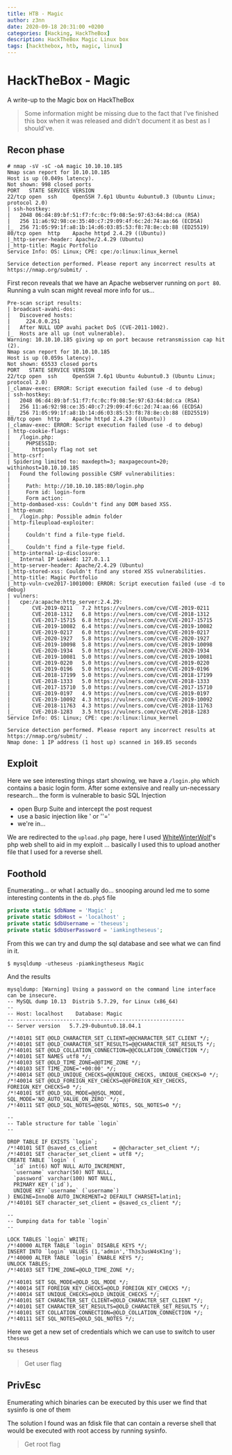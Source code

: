 ```yaml
---
title: HTB - Magic
author: z3nn
date: 2020-09-18 20:31:00 +0200
categories: [Hacking, HackTheBox]
description: HackTheBox Magic Linux box
tags: [hackthebox, htb, magic, linux]
---
```


# HackTheBox - Magic

A write-up to the Magic box on HackTheBox
> Some information might be missing due to the fact that I've finished this box when it was released and didn't document it as best as I should've.

## Recon phase

```
# nmap -sV -sC -oA magic 10.10.10.185
Nmap scan report for 10.10.10.185
Host is up (0.049s latency).
Not shown: 998 closed ports
PORT   STATE SERVICE VERSION
22/tcp open  ssh     OpenSSH 7.6p1 Ubuntu 4ubuntu0.3 (Ubuntu Linux; protocol 2.0)
| ssh-hostkey: 
|   2048 06:d4:89:bf:51:f7:fc:0c:f9:08:5e:97:63:64:8d:ca (RSA)
|   256 11:a6:92:98:ce:35:40:c7:29:09:4f:6c:2d:74:aa:66 (ECDSA)
|_  256 71:05:99:1f:a8:1b:14:d6:03:85:53:f8:78:8e:cb:88 (ED25519)
80/tcp open  http    Apache httpd 2.4.29 ((Ubuntu))
|_http-server-header: Apache/2.4.29 (Ubuntu)
|_http-title: Magic Portfolio
Service Info: OS: Linux; CPE: cpe:/o:linux:linux_kernel

Service detection performed. Please report any incorrect results at https://nmap.org/submit/ .
```

First recon reveals that we have an Apache webserver running on `port 80`. Running a vuln scan might reveal more info for us...

```shell
Pre-scan script results:
| broadcast-avahi-dos: 
|   Discovered hosts:
|     224.0.0.251
|   After NULL UDP avahi packet DoS (CVE-2011-1002).
|_  Hosts are all up (not vulnerable).
Warning: 10.10.10.185 giving up on port because retransmission cap hit (2).
Nmap scan report for 10.10.10.185
Host is up (0.059s latency).
Not shown: 65533 closed ports
PORT   STATE SERVICE VERSION
22/tcp open  ssh     OpenSSH 7.6p1 Ubuntu 4ubuntu0.3 (Ubuntu Linux; protocol 2.0)
|_clamav-exec: ERROR: Script execution failed (use -d to debug)
| ssh-hostkey: 
|   2048 06:d4:89:bf:51:f7:fc:0c:f9:08:5e:97:63:64:8d:ca (RSA)
|   256 11:a6:92:98:ce:35:40:c7:29:09:4f:6c:2d:74:aa:66 (ECDSA)
|_  256 71:05:99:1f:a8:1b:14:d6:03:85:53:f8:78:8e:cb:88 (ED25519)
80/tcp open  http    Apache httpd 2.4.29 ((Ubuntu))
|_clamav-exec: ERROR: Script execution failed (use -d to debug)
| http-cookie-flags: 
|   /login.php: 
|     PHPSESSID: 
|_      httponly flag not set
| http-csrf: 
| Spidering limited to: maxdepth=3; maxpagecount=20; withinhost=10.10.10.185
|   Found the following possible CSRF vulnerabilities: 
|     
|     Path: http://10.10.10.185:80/login.php
|     Form id: login-form
|_    Form action: 
|_http-dombased-xss: Couldn't find any DOM based XSS.
| http-enum: 
|_  /login.php: Possible admin folder
| http-fileupload-exploiter: 
|   
|     Couldn't find a file-type field.
|   
|_    Couldn't find a file-type field.
| http-internal-ip-disclosure: 
|_  Internal IP Leaked: 127.0.1.1
|_http-server-header: Apache/2.4.29 (Ubuntu)
|_http-stored-xss: Couldn't find any stored XSS vulnerabilities.
|_http-title: Magic Portfolio
|_http-vuln-cve2017-1001000: ERROR: Script execution failed (use -d to debug)
| vulners: 
|   cpe:/a:apache:http_server:2.4.29: 
|     	CVE-2019-0211	7.2	https://vulners.com/cve/CVE-2019-0211
|     	CVE-2018-1312	6.8	https://vulners.com/cve/CVE-2018-1312
|     	CVE-2017-15715	6.8	https://vulners.com/cve/CVE-2017-15715
|     	CVE-2019-10082	6.4	https://vulners.com/cve/CVE-2019-10082
|     	CVE-2019-0217	6.0	https://vulners.com/cve/CVE-2019-0217
|     	CVE-2020-1927	5.8	https://vulners.com/cve/CVE-2020-1927
|     	CVE-2019-10098	5.8	https://vulners.com/cve/CVE-2019-10098
|     	CVE-2020-1934	5.0	https://vulners.com/cve/CVE-2020-1934
|     	CVE-2019-10081	5.0	https://vulners.com/cve/CVE-2019-10081
|     	CVE-2019-0220	5.0	https://vulners.com/cve/CVE-2019-0220
|     	CVE-2019-0196	5.0	https://vulners.com/cve/CVE-2019-0196
|     	CVE-2018-17199	5.0	https://vulners.com/cve/CVE-2018-17199
|     	CVE-2018-1333	5.0	https://vulners.com/cve/CVE-2018-1333
|     	CVE-2017-15710	5.0	https://vulners.com/cve/CVE-2017-15710
|     	CVE-2019-0197	4.9	https://vulners.com/cve/CVE-2019-0197
|     	CVE-2019-10092	4.3	https://vulners.com/cve/CVE-2019-10092
|     	CVE-2018-11763	4.3	https://vulners.com/cve/CVE-2018-11763
|_    	CVE-2018-1283	3.5	https://vulners.com/cve/CVE-2018-1283
Service Info: OS: Linux; CPE: cpe:/o:linux:linux_kernel

Service detection performed. Please report any incorrect results at https://nmap.org/submit/ .
Nmap done: 1 IP address (1 host up) scanned in 169.85 seconds
```

## Exploit 

Here we see interesting things start showing, we have a `/login.php` which contains a basic login form. After some extensive and really un-necessary research... the form is vulnerable to basic SQL Injection

* open Burp Suite and intercept the post request
* use a basic injection like ' or ''='   
* we're in...

We are redirected to the `upload.php` page, here I used [WhiteWinterWolf](https://github.com/WhiteWinterWolf/wwwolf-php-webshell#wwwolfs-php-web-shell)'s php web shell to aid in my exploit ... basically I used this to upload another file that I used for a reverse shell.


## Foothold

Enumerating... or what I actually do... snooping around led me to some interesting contents in the `db.php5` file

```php
private static $dbName = 'Magic' ;
private static $dbHost = 'localhost' ;
private static $dbUsername = 'theseus';
private static $dbUserPassword = 'iamkingtheseus';
```

From this we can try and dump the sql database and see what we can find in it.

```shell
$ mysqldump -utheseus -piamkingtheseus Magic
```

And the results
```
mysqldump: [Warning] Using a password on the command line interface can be insecure.
-- MySQL dump 10.13  Distrib 5.7.29, for Linux (x86_64)
--
-- Host: localhost    Database: Magic
-- ------------------------------------------------------
-- Server version	5.7.29-0ubuntu0.18.04.1

/*!40101 SET @OLD_CHARACTER_SET_CLIENT=@@CHARACTER_SET_CLIENT */;
/*!40101 SET @OLD_CHARACTER_SET_RESULTS=@@CHARACTER_SET_RESULTS */;
/*!40101 SET @OLD_COLLATION_CONNECTION=@@COLLATION_CONNECTION */;
/*!40101 SET NAMES utf8 */;
/*!40103 SET @OLD_TIME_ZONE=@@TIME_ZONE */;
/*!40103 SET TIME_ZONE='+00:00' */;
/*!40014 SET @OLD_UNIQUE_CHECKS=@@UNIQUE_CHECKS, UNIQUE_CHECKS=0 */;
/*!40014 SET @OLD_FOREIGN_KEY_CHECKS=@@FOREIGN_KEY_CHECKS, FOREIGN_KEY_CHECKS=0 */;
/*!40101 SET @OLD_SQL_MODE=@@SQL_MODE, SQL_MODE='NO_AUTO_VALUE_ON_ZERO' */;
/*!40111 SET @OLD_SQL_NOTES=@@SQL_NOTES, SQL_NOTES=0 */;

--
-- Table structure for table `login`
--

DROP TABLE IF EXISTS `login`;
/*!40101 SET @saved_cs_client     = @@character_set_client */;
/*!40101 SET character_set_client = utf8 */;
CREATE TABLE `login` (
  `id` int(6) NOT NULL AUTO_INCREMENT,
  `username` varchar(50) NOT NULL,
  `password` varchar(100) NOT NULL,
  PRIMARY KEY (`id`),
  UNIQUE KEY `username` (`username`)
) ENGINE=InnoDB AUTO_INCREMENT=2 DEFAULT CHARSET=latin1;
/*!40101 SET character_set_client = @saved_cs_client */;

--
-- Dumping data for table `login`
--

LOCK TABLES `login` WRITE;
/*!40000 ALTER TABLE `login` DISABLE KEYS */;
INSERT INTO `login` VALUES (1,'admin','Th3s3usW4sK1ng');
/*!40000 ALTER TABLE `login` ENABLE KEYS */;
UNLOCK TABLES;
/*!40103 SET TIME_ZONE=@OLD_TIME_ZONE */;

/*!40101 SET SQL_MODE=@OLD_SQL_MODE */;
/*!40014 SET FOREIGN_KEY_CHECKS=@OLD_FOREIGN_KEY_CHECKS */;
/*!40014 SET UNIQUE_CHECKS=@OLD_UNIQUE_CHECKS */;
/*!40101 SET CHARACTER_SET_CLIENT=@OLD_CHARACTER_SET_CLIENT */;
/*!40101 SET CHARACTER_SET_RESULTS=@OLD_CHARACTER_SET_RESULTS */;
/*!40101 SET COLLATION_CONNECTION=@OLD_COLLATION_CONNECTION */;
/*!40111 SET SQL_NOTES=@OLD_SQL_NOTES */;
```

Here we get a new set of credentials which we can use to switch to user `theseus`
```shell
su theseus
```

> Get user flag

## PrivEsc
Enumerating which binaries can be executed by this user we find that sysinfo is one of them

The solution I found was an fdisk file that can contain a reverse shell that would be executed with root access by running sysinfo.

> Get root flag
